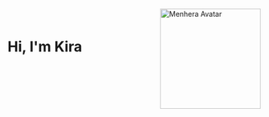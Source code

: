 <img src="" style="width: 200px; height: 200px; margin-top: -20px;" alt="Menhera Avatar" align="right" />
<h1 align="left">Hi, I'm Kira</h1>

